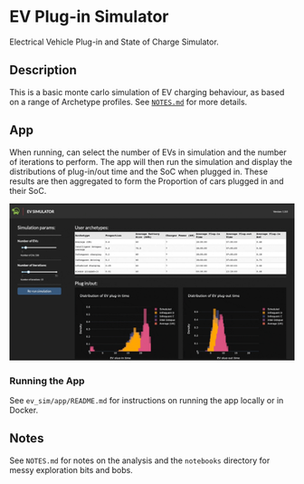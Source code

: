 # EV Plug-in Simulator

Electrical Vehicle Plug-in and State of Charge Simulator.

## Description

This is a basic monte carlo simulation of EV charging behaviour, as based on a range of Archetype profiles. See [`NOTES.md`](NOTES.md) for more details.

## App

When running, can select the number of EVs in simulation and the number of iterations to perform. The app will then run the simulation and display the distributions of plug-in/out time and the SoC when plugged in. These results are then aggregated to form the Proportion of cars plugged in and their SoC.

![App](assets/app.gif)

### Running the App

See `ev_sim/app/README.md` for instructions on running the app locally or in Docker.

## Notes

See `NOTES.md` for notes on the analysis and the `notebooks` directory for messy exploration bits and bobs.


